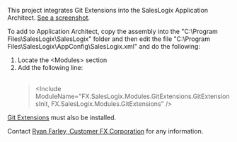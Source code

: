 This project integrates Git Extensions into the SalesLogix Application Architect. <a href="http://cloud.github.com/downloads/CustomerFX/SalesLogixGitExtensions/GitExtensionsForSalesLogix.png">See a screenshot</a>.

To add to Application Architect, copy the assembly into the "C:\Program Files\SalesLogix\SalesLogix" folder and then edit the file "C:\Program Files\SalesLogix\AppConfig\SalesLogix.xml" and do the following:

<ol><li>Locate the &lt;Modules&gt; section
<li>Add the following line:<br><br>
<blockquote>&lt;Include ModuleName="FX.SalesLogix.Modules.GitExtensions.GitExtensionsInit, FX.SalesLogix.Modules.GitExtensions" /&gt;</blockquote></ol>

<a href="http://code.google.com/p/gitextensions/" target=_blank>Git Extensions</a> must also be installed.

Contact <a href="http://crmdeveloper.com/" target=_blank>Ryan Farley, Customer FX Corporation</a> for any information.<br>
<br>